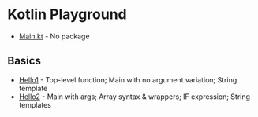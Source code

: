 # Kotlin Playground

- [Main.kt](src/main/kotlin/Main.kt) - No package

## Basics
- [Hello1](src/main/kotlin/basics/Hello1.kt) - Top-level function; Main with no argument variation; String template
- [Hello2](src/main/kotlin/basics/Hello2.kt) - Main with args; Array syntax & wrappers; IF expression; String templates